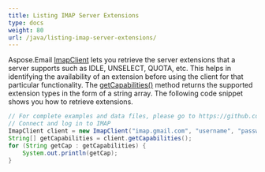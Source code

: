 ```yaml
---
title: Listing IMAP Server Extensions
type: docs
weight: 80
url: /java/listing-imap-server-extensions/
---
```



Aspose.Email [ImapClient](https://reference.aspose.com/email/java/com.aspose.email/imapclient/) lets you retrieve the server extensions that a server supports such as IDLE, UNSELECT, QUOTA, etc. This helps in identifying the availability of an extension before using the client for that particular functionality. The [getCapabilities()](https://reference.aspose.com/email/java/com.aspose.email/imapclient/#getCapabilities--) method returns the supported extension types in the form of a string array. The following code snippet shows you how to retrieve extensions.

~~~Java
// For complete examples and data files, please go to https://github.com/aspose-email/Aspose.Email-for-Java
// Connect and log in to IMAP
ImapClient client = new ImapClient("imap.gmail.com", "username", "password");
String[] getCapabilities = client.getCapabilities();
for (String getCap : getCapabilities) {
    System.out.println(getCap);
}
~~~
